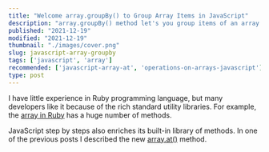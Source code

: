 ```yaml
---
title: "Welcome array.groupBy() to Group Array Items in JavaScript"
description: "array.groupBy() method let's you group items of an array by a certain criteria."  
published: "2021-12-19"
modified: "2021-12-19"
thumbnail: "./images/cover.png"
slug: javascript-array-groupby
tags: ['javascript', 'array']
recommended: ['javascript-array-at', 'operations-on-arrays-javascript']
type: post
---
```


I have little experience in Ruby programming language, but many developers like it because of the rich 
standard utility libraries. For example, the [array in Ruby](https://ruby-doc.org/core-3.0.2/Array.html) has a huge number of methods.  

JavaScript step by steps also enriches its built-in library of methods. In one of the previous posts I described
the new [array.at()](/javascript-array-at/) method.  